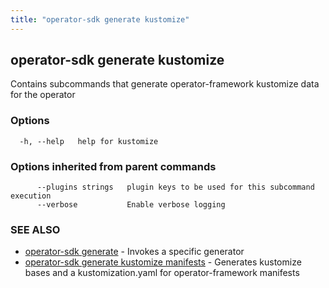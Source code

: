 ```yaml
---
title: "operator-sdk generate kustomize"
---
```

## operator-sdk generate kustomize

Contains subcommands that generate operator-framework kustomize data for the operator

### Options

```
  -h, --help   help for kustomize
```

### Options inherited from parent commands

```
      --plugins strings   plugin keys to be used for this subcommand execution
      --verbose           Enable verbose logging
```

### SEE ALSO

* [operator-sdk generate](../operator-sdk_generate)	 - Invokes a specific generator
* [operator-sdk generate kustomize manifests](../operator-sdk_generate_kustomize_manifests)	 - Generates kustomize bases and a kustomization.yaml for operator-framework manifests

